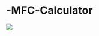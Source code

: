 # -MFC-Calculator

<img src="https://postfiles.pstatic.net/MjAyMDA4MTFfMjUx/MDAxNTk3MTI5MzI1ODI2.CkcLHQLOKPOfiUAQNliQm1zStMzH9ql8GvOLBaXZkUcg.tAB5YDjoAckH2mbd5nOwNC7Cs00yVD2oi3fqsRXVnvIg.PNG.wjddydwndi/image.png?type=w773">

